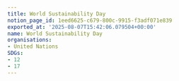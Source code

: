 ```yaml
---
title: World Sustainability Day
notion_page_id: 1eed6625-c679-800c-9915-f3adf071e839
exported_at: '2025-08-07T15:42:06.079504+00:00'
name: World Sustainability Day
organisations:
- United Nations
SDGs:
- 12
- 17
---
```


